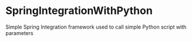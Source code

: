 # SpringIntegrationWithPython
Simple Spring Integration framework used to call simple Python script with parameters
